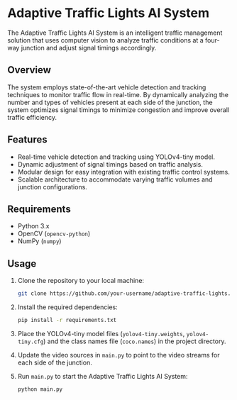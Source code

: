 # Adaptive Traffic Lights AI System

The Adaptive Traffic Lights AI System is an intelligent traffic management solution that uses computer vision to analyze traffic conditions at a four-way junction and adjust signal timings accordingly.

## Overview

The system employs state-of-the-art vehicle detection and tracking techniques to monitor traffic flow in real-time. By dynamically analyzing the number and types of vehicles present at each side of the junction, the system optimizes signal timings to minimize congestion and improve overall traffic efficiency.

## Features

- Real-time vehicle detection and tracking using YOLOv4-tiny model.
- Dynamic adjustment of signal timings based on traffic analysis.
- Modular design for easy integration with existing traffic control systems.
- Scalable architecture to accommodate varying traffic volumes and junction configurations.

## Requirements

- Python 3.x
- OpenCV (`opencv-python`)
- NumPy (`numpy`)

## Usage

1. Clone the repository to your local machine:

    ```bash
    git clone https://github.com/your-username/adaptive-traffic-lights.git
    ```

2. Install the required dependencies:

    ```bash
    pip install -r requirements.txt
    ```

3. Place the YOLOv4-tiny model files (`yolov4-tiny.weights`, `yolov4-tiny.cfg`) and the class names file (`coco.names`) in the project directory.

4. Update the video sources in `main.py` to point to the video streams for each side of the junction.

5. Run `main.py` to start the Adaptive Traffic Lights AI System:

    ```bash
    python main.py
    ```

